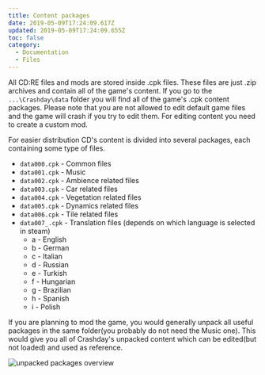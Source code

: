 ```yaml
---
title: Content packages
date: 2019-05-09T17:24:09.617Z
updated: 2019-05-09T17:24:09.655Z
toc: false
category:
  - Documentation
  - Files
---
```

All CD:RE files and mods are stored inside .cpk files. These files are just .zip archives and contain all of the game's content. If you go to the `...\Crashday\data` folder you will find all of the game's .cpk content packages. Please note that you are not allowed to edit default game files and the game will crash if you try to edit them. For editing content you need to create a custom mod.

For easier distribution CD's content is divided into several packages, each containing some type of files.

* `data000.cpk` - Common files
* `data001.cpk` - Music
* `data002.cpk` - Ambience related files
* `data003.cpk` - Car related files
* `data004.cpk` - Vegetation related files
* `data005.cpk` - Dynamics related files
* `data006.cpk` - Tile related files
* `data007_.cpk` - Translation files (depends on which language is selected in steam)
  * a - English
  * b - German
  * c - Italian
  * d - Russian
  * e - Turkish
  * f - Hungarian
  * g - Brazilian
  * h - Spanish
  * i - Polish

If you are planning to mod the game, you would generally unpack all useful packages in the same folder(you probably do not need the Music one). This would give you all of Crashday's unpacked content which can be edited(but not loaded) and used as reference.

![unpacked packages overview](/media/folders_overview.png "unpacked packages overview")
